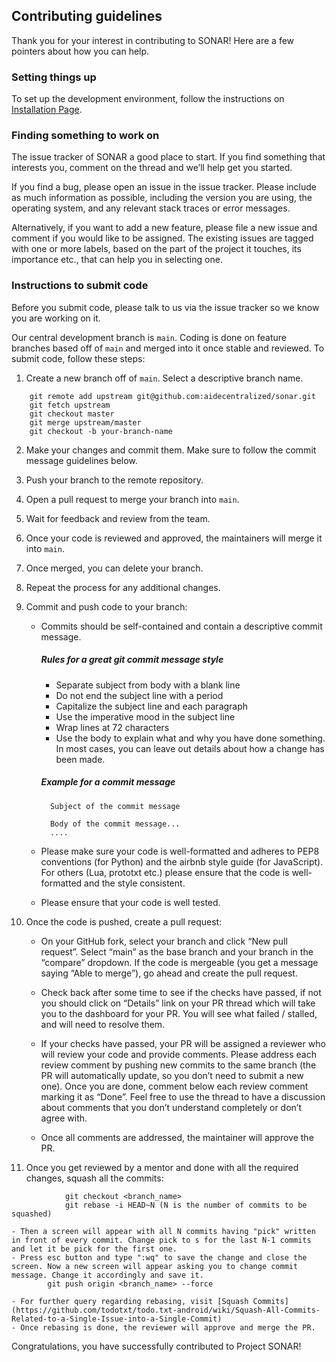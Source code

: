 ## Contributing guidelines

Thank you for your interest in contributing to SONAR! Here are a few pointers about how you can help.

### Setting things up

To set up the development environment, follow the instructions on [Installation Page](https://aidecentralized.github.io/sonar/getting-started/#installation).

### Finding something to work on

The issue tracker of SONAR a good place to start. If you find something that interests you, comment on the thread and we’ll help get you started.

If you find a bug, please open an issue in the issue tracker. Please include as much information as possible, including the version you are using, the operating system, and any relevant stack traces or error messages.

Alternatively, if you want to add a new feature, please file a new issue and comment if you would like to be assigned. The existing issues are tagged with one or more labels, based on the part of the project it touches, its importance etc., that can help you in selecting one.

### Instructions to submit code

Before you submit code, please talk to us via the issue tracker so we know you are working on it.

Our central development branch is `main`. Coding is done on feature branches based off of `main` and merged into it once stable and reviewed. To submit code, follow these steps:

1. Create a new branch off of `main`. Select a descriptive branch name.
```
    git remote add upstream git@github.com:aidecentralized/sonar.git
    git fetch upstream
    git checkout master
    git merge upstream/master
    git checkout -b your-branch-name
```
2. Make your changes and commit them. Make sure to follow the commit message guidelines below.
3. Push your branch to the remote repository.
4. Open a pull request to merge your branch into `main`.
5. Wait for feedback and review from the team.
6. Once your code is reviewed and approved, the maintainers will merge it into `main`.
7. Once merged, you can delete your branch.
8. Repeat the process for any additional changes.

2. Commit and push code to your branch:

    - Commits should be self-contained and contain a descriptive commit message.
        ##### Rules for a great git commit message style
        - Separate subject from body with a blank line
        - Do not end the subject line with a period
        - Capitalize the subject line and each paragraph
        - Use the imperative mood in the subject line
        - Wrap lines at 72 characters
        - Use the body to explain what and why you have done something. In most cases, you can leave out details about how a change has been made.

        ##### Example for a commit message
            Subject of the commit message

            Body of the commit message...
            ....

    - Please make sure your code is well-formatted and adheres to PEP8 conventions (for Python) and the airbnb style guide (for JavaScript). For others (Lua, prototxt etc.) please ensure that the code is well-formatted and the style consistent.
    - Please ensure that your code is well tested.

3. Once the code is pushed, create a pull request:

    - On your GitHub fork, select your branch and click “New pull request”. Select “main” as the base branch and your branch in the “compare” dropdown.
If the code is mergeable (you get a message saying “Able to merge”), go ahead and create the pull request.
    - Check back after some time to see if the checks have passed, if not you should click on “Details” link on your PR thread which will take you to the dashboard for your PR. You will see what failed / stalled, and will need to resolve them.
    - If your checks have passed, your PR will be assigned a reviewer who will review your code and provide comments. Please address each review comment by pushing new commits to the same branch (the PR will automatically update, so you don’t need to submit a new one). Once you are done, comment below each review comment marking it as “Done”. Feel free to use the thread to have a discussion about comments that you don’t understand completely or don’t agree with.

    - Once all comments are addressed, the maintainer will approve the PR.

4. Once you get reviewed by a mentor and done with all the required changes, squash all the commits:
```
            git checkout <branch_name>
            git rebase -i HEAD~N (N is the number of commits to be squashed)
```
    - Then a screen will appear with all N commits having "pick" written in front of every commit. Change pick to s for the last N-1 commits and let it be pick for the first one.
    - Press esc button and type ":wq" to save the change and close the screen. Now a new screen will appear asking you to change commit message. Change it accordingly and save it.
            git push origin <branch_name> --force

    - For further query regarding rebasing, visit [Squash Commits](https://github.com/todotxt/todo.txt-android/wiki/Squash-All-Commits-Related-to-a-Single-Issue-into-a-Single-Commit)
    - Once rebasing is done, the reviewer will approve and merge the PR.

Congratulations, you have successfully contributed to Project SONAR!
